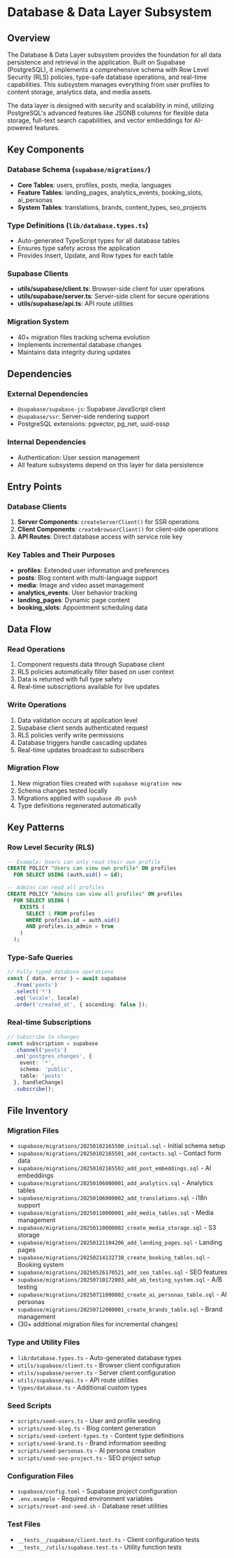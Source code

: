 # Database & Data Layer Subsystem

## Overview

The Database & Data Layer subsystem provides the foundation for all data persistence and retrieval in the application. Built on Supabase (PostgreSQL), it implements a comprehensive schema with Row Level Security (RLS) policies, type-safe database operations, and real-time capabilities. This subsystem manages everything from user profiles to content storage, analytics data, and media assets.

The data layer is designed with security and scalability in mind, utilizing PostgreSQL's advanced features like JSONB columns for flexible data storage, full-text search capabilities, and vector embeddings for AI-powered features.

## Key Components

### Database Schema (`supabase/migrations/`)
- **Core Tables**: users, profiles, posts, media, languages
- **Feature Tables**: landing_pages, analytics_events, booking_slots, ai_personas
- **System Tables**: translations, brands, content_types, seo_projects

### Type Definitions (`lib/database.types.ts`)
- Auto-generated TypeScript types for all database tables
- Ensures type safety across the application
- Provides Insert, Update, and Row types for each table

### Supabase Clients
- **utils/supabase/client.ts**: Browser-side client for user operations
- **utils/supabase/server.ts**: Server-side client for secure operations
- **utils/supabase/api.ts**: API route utilities

### Migration System
- 40+ migration files tracking schema evolution
- Implements incremental database changes
- Maintains data integrity during updates

## Dependencies

### External Dependencies
- `@supabase/supabase-js`: Supabase JavaScript client
- `@supabase/ssr`: Server-side rendering support
- PostgreSQL extensions: pgvector, pg_net, uuid-ossp

### Internal Dependencies
- Authentication: User session management
- All feature subsystems depend on this layer for data persistence

## Entry Points

### Database Clients
1. **Server Components**: `createServerClient()` for SSR operations
2. **Client Components**: `createBrowserClient()` for client-side operations
3. **API Routes**: Direct database access with service role key

### Key Tables and Their Purposes
- **profiles**: Extended user information and preferences
- **posts**: Blog content with multi-language support
- **media**: Image and video asset management
- **analytics_events**: User behavior tracking
- **landing_pages**: Dynamic page content
- **booking_slots**: Appointment scheduling data

## Data Flow

### Read Operations
1. Component requests data through Supabase client
2. RLS policies automatically filter based on user context
3. Data is returned with full type safety
4. Real-time subscriptions available for live updates

### Write Operations
1. Data validation occurs at application level
2. Supabase client sends authenticated request
3. RLS policies verify write permissions
4. Database triggers handle cascading updates
5. Real-time updates broadcast to subscribers

### Migration Flow
1. New migration files created with `supabase migration new`
2. Schema changes tested locally
3. Migrations applied with `supabase db push`
4. Type definitions regenerated automatically

## Key Patterns

### Row Level Security (RLS)
```sql
-- Example: Users can only read their own profile
CREATE POLICY "Users can view own profile" ON profiles
  FOR SELECT USING (auth.uid() = id);

-- Admins can read all profiles
CREATE POLICY "Admins can view all profiles" ON profiles
  FOR SELECT USING (
    EXISTS (
      SELECT 1 FROM profiles
      WHERE profiles.id = auth.uid()
      AND profiles.is_admin = true
    )
  );
```

### Type-Safe Queries
```typescript
// Fully typed database operations
const { data, error } = await supabase
  .from('posts')
  .select('*')
  .eq('locale', locale)
  .order('created_at', { ascending: false });
```

### Real-time Subscriptions
```typescript
// Subscribe to changes
const subscription = supabase
  .channel('posts')
  .on('postgres_changes', { 
    event: '*', 
    schema: 'public', 
    table: 'posts' 
  }, handleChange)
  .subscribe();
```

## File Inventory

### Migration Files
- `supabase/migrations/20250102165500_initial.sql` - Initial schema setup
- `supabase/migrations/20250102165501_add_contacts.sql` - Contact form data
- `supabase/migrations/20250102165502_add_post_embeddings.sql` - AI embeddings
- `supabase/migrations/20250106000001_add_analytics.sql` - Analytics tables
- `supabase/migrations/20250106000002_add_translations.sql` - i18n support
- `supabase/migrations/20250110000001_add_media_tables.sql` - Media management
- `supabase/migrations/20250110000002_create_media_storage.sql` - S3 storage
- `supabase/migrations/20250121104206_add_landing_pages.sql` - Landing pages
- `supabase/migrations/20250214132738_create_booking_tables.sql` - Booking system
- `supabase/migrations/20250526170521_add_seo_tables.sql` - SEO features
- `supabase/migrations/20250710172003_add_ab_testing_system.sql` - A/B testing
- `supabase/migrations/20250711000002_create_ai_personas_table.sql` - AI personas
- `supabase/migrations/20250712000001_create_brands_table.sql` - Brand management
- (30+ additional migration files for incremental changes)

### Type and Utility Files
- `lib/database.types.ts` - Auto-generated database types
- `utils/supabase/client.ts` - Browser client configuration
- `utils/supabase/server.ts` - Server client configuration
- `utils/supabase/api.ts` - API route utilities
- `types/database.ts` - Additional custom types

### Seed Scripts
- `scripts/seed-users.ts` - User and profile seeding
- `scripts/seed-blog.ts` - Blog content generation
- `scripts/seed-content-types.ts` - Content type definitions
- `scripts/seed-brand.ts` - Brand information seeding
- `scripts/seed-personas.ts` - AI persona creation
- `scripts/seed-seo-project.ts` - SEO project setup

### Configuration Files
- `supabase/config.toml` - Supabase project configuration
- `.env.example` - Required environment variables
- `scripts/reset-and-seed.sh` - Database reset utilities

### Test Files
- `__tests__/supabase/client.test.ts` - Client configuration tests
- `__tests__/utils/supabase.test.ts` - Utility function tests